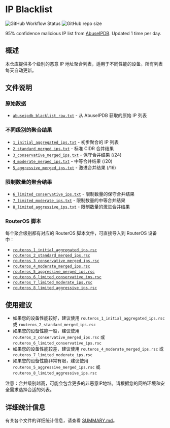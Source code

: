 # IP Blacklist

![GitHub Workflow Status](https://img.shields.io/github/actions/workflow/status/SeanChengN/ip-blacklist/update-ip-blacklist.yml?style=for-the-badge)
![GitHub repo size](https://img.shields.io/github/repo-size/SeanChengN/ip-blacklist?style=for-the-badge)

95% confidence malicious IP list from [AbuseIPDB](https://www.abuseipdb.com/). Updated 1 time per day.

## 概述

本仓库提供多个级别的恶意 IP 地址聚合列表，适用于不同性能的设备。所有列表每天自动更新。

## 文件说明

### 原始数据
- [`abuseipdb_blacklist_raw.txt`](https://github.com/SeanChengN/ip-blacklist/blob/main/abuseipdb_blacklist_raw.txt) - 从 AbuseIPDB 获取的原始 IP 列表

### 不同级别的聚合结果
- [`1_initial_aggregated_ips.txt`](https://github.com/SeanChengN/ip-blacklist/blob/main/1_initial_aggregated_ips.txt) - 初步聚合的 IP 列表
- [`2_standard_merged_ips.txt`](https://github.com/SeanChengN/ip-blacklist/blob/main/2_standard_merged_ips.txt) - 标准 CIDR 合并结果
- [`3_conservative_merged_ips.txt`](https://github.com/SeanChengN/ip-blacklist/blob/main/3_conservative_merged_ips.txt) - 保守合并结果 (/24)
- [`4_moderate_merged_ips.txt`](https://github.com/SeanChengN/ip-blacklist/blob/main/4_moderate_merged_ips.txt) - 中等合并结果 (/20)
- [`5_aggressive_merged_ips.txt`](https://github.com/SeanChengN/ip-blacklist/blob/main/5_aggressive_merged_ips.txt) - 激进合并结果 (/16)

### 限制数量的聚合结果
- [`6_limited_conservative_ips.txt`](https://github.com/SeanChengN/ip-blacklist/blob/main/6_limited_conservative_ips.txt) - 限制数量的保守合并结果
- [`7_limited_moderate_ips.txt`](https://github.com/SeanChengN/ip-blacklist/blob/main/7_limited_moderate_ips.txt) - 限制数量的中等合并结果
- [`8_limited_aggressive_ips.txt`](https://github.com/SeanChengN/ip-blacklist/blob/main/8_limited_aggressive_ips.txt) - 限制数量的激进合并结果

### RouterOS 脚本
每个聚合级别都有对应的 RouterOS 脚本文件，可直接导入到 RouterOS 设备中：

- [`routeros_1_initial_aggregated_ips.rsc`](https://github.com/SeanChengN/ip-blacklist/blob/main/routeros_1_initial_aggregated_ips.rsc)
- [`routeros_2_standard_merged_ips.rsc`](https://github.com/SeanChengN/ip-blacklist/blob/main/routeros_2_standard_merged_ips.rsc)
- [`routeros_3_conservative_merged_ips.rsc`](https://github.com/SeanChengN/ip-blacklist/blob/main/routeros_3_conservative_merged_ips.rsc)
- [`routeros_4_moderate_merged_ips.rsc`](https://github.com/SeanChengN/ip-blacklist/blob/main/routeros_4_moderate_merged_ips.rsc)
- [`routeros_5_aggressive_merged_ips.rsc`](https://github.com/SeanChengN/ip-blacklist/blob/main/routeros_5_aggressive_merged_ips.rsc)
- [`routeros_6_limited_conservative_ips.rsc`](https://github.com/SeanChengN/ip-blacklist/blob/main/routeros_6_limited_conservative_ips.rsc)
- [`routeros_7_limited_moderate_ips.rsc`](https://github.com/SeanChengN/ip-blacklist/blob/main/routeros_7_limited_moderate_ips.rsc)
- [`routeros_8_limited_aggressive_ips.rsc`](https://github.com/SeanChengN/ip-blacklist/blob/main/routeros_8_limited_aggressive_ips.rsc)

## 使用建议

- 如果您的设备性能较好，建议使用 `routeros_1_initial_aggregated_ips.rsc` 或 `routeros_2_standard_merged_ips.rsc`
- 如果您的设备性能一般，建议使用 `routeros_3_conservative_merged_ips.rsc` 或 `routeros_6_limited_conservative_ips.rsc`
- 如果您的设备性能较差，建议使用 `routeros_4_moderate_merged_ips.rsc` 或 `routeros_7_limited_moderate_ips.rsc`
- 如果您的设备性能非常有限，建议使用 `routeros_5_aggressive_merged_ips.rsc` 或 `routeros_8_limited_aggressive_ips.rsc`

注意：合并级别越高，可能会包含更多的非恶意IP地址。请根据您的网络环境和安全需求选择合适的列表。

## 详细统计信息

有关各个文件的详细统计信息，请查看 [SUMMARY.md](https://github.com/SeanChengN/ip-blacklist/blob/main/SUMMARY.md)。
